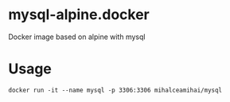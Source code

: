 # mysql-alpine.docker
Docker image based on alpine with mysql

# Usage
```
docker run -it --name mysql -p 3306:3306 mihalceamihai/mysql
```
